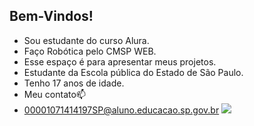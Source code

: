## Bem-Vindos! 

- Sou estudante do curso Alura.
- Faço Robótica pelo CMSP WEB.
- Esse espaço é para apresentar meus projetos.
- Estudante da Escola pública do Estado de São Paulo.
- Tenho 17 anos de idade.
- Meu contato📫
- 00001071414197SP@aluno.educacao.sp.gov.br
  ![](https://media1.tenor.com/m/3yPBPC_dwe8AAAAC/leonardo-dicaprio-clapping.gif)
